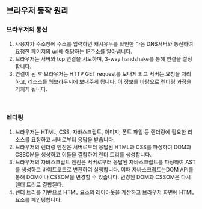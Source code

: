 ## 브라우저 동작 원리
### 브라우저의 통신
1. 사용자가 주소창에 주소를 입력하면 캐시유무를 확인한 다음 DNS서버와 통신하여 요청한 페이지의 url에 해당하는 IP주소를 알아냅니다.
2. 브라우저는 서버와 tcp 연결을 시도하며, 3-way handshake를 통해 연결을 설정 합니다. 
3. 연결이 된 후 브라우저는 HTTP GET request를 보내게 되고 서버는 요청을 처리하고, 리소스를 웹브라우저에 보내주게 됩니다. 이 정보를 바탕으로 렌더링 과정을 거치게 됩니다.
<br>

### 렌더링
1. 브라우저는 HTML, CSS, 자바스크립트, 이미지, 폰트 파일 등 렌더링에 필요한 리소스를 요청하고 서버로부터 응답을 받습니다.
2. 브라우저의 렌더링 엔진은 서버로부터 응답된 HTML과 CSS를 파싱하여 DOM과 CSSOM을 생성하고 이들을 결합하여 렌더 트리를 생성합니다.
3. 브라우저의 자바스크립트 엔진은 서버로부터 응답된 자바스크립트를 파싱하여 AST를 생성하고 바이트코드로 변환하여 실행합니다. 이때 자바스크립트는DOM API를 통해 DOM이나 CSSOM을 변경할 수 있습니다. 변경된 DOM과 CSSOM은 다시 렌더 트리로 결합된다.
4. 렌더 트리를 기반으로 HTML 요소의 레이아웃을 계산하고 브라우저 화면에 HTML 요소를 페인팅합니다.
   
